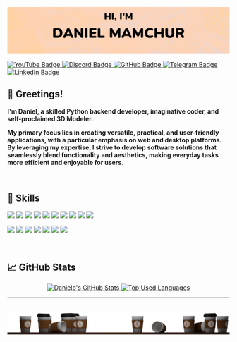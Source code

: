 [![Danielo's GitHub Banner](img/Logo.png)](https://github.com/DanieloM83)
<div align="left">
    <a href="#">
        <img src="https://img.shields.io/badge/-YouTube-ffd29f?style=flat&logo=YouTube&logoColor=white&labelColor=red" alt="YouTube Badge">
    </a>
        <a href="#">
        <img src="https://img.shields.io/badge/-Discord-ffd29f?style=flat&logo=Discord&logoColor=white&labelColor=red" alt="Discord Badge">
    </a>
    </a>
        <a href="https://github.com/DanieloM83">
        <img src="https://img.shields.io/badge/-GitHub-ffd29f?style=flat&logo=GitHub&logoColor=white&labelColor=red" alt="GitHub Badge">
    </a>
    <a href="#">
        <img src="https://img.shields.io/badge/-Telegram-ffd29f?style=flat&logo=Telegram&logoColor=white&labelColor=red" alt="Telegram Badge">
    </a>
        <a href="#">
        <img src="https://img.shields.io/badge/-LinkedIn-ffd29f?style=flat&logo=LinkedIn&logoColor=white&labelColor=red" alt="LinkedIn Badge">
    </a>
</div>

## 👋 Greetings!

**I'm Daniel, a skilled Python backend developer, imaginative coder, and self-proclaimed 3D Modeler.**

**My primary focus lies in creating versatile, practical, and user-friendly applications, with a particular emphasis on web and desktop platforms. By leveraging my expertise, I strive to develop software solutions that seamlessly blend functionality and aesthetics, making everyday tasks more efficient and enjoyable for users.**
<br>

<br>


## 💼 Skills

![](https://img.shields.io/badge/Code-Python-ffd29f?style=flat&logo=Python&logoColor=white&labelColor=red)
![](https://img.shields.io/badge/Code-FastAPI-ffd29f?style=flat&logo=FastAPI&logoColor=white&labelColor=red)
![](https://img.shields.io/badge/Code-PyQT6-ffd29f?style=flat&logo=QT&logoColor=white&labelColor=red)
![](https://img.shields.io/badge/DB-SQLalchemy-ffd29f?style=flat&logo=microsoftsqlserver&logoColor=white&labelColor=red)
![](https://img.shields.io/badge/DB-PostgreSQL-ffd29f?style=flat&logo=PostgreSQL&logoColor=white&labelColor=red)
![](https://img.shields.io/badge/DB-SQLite-ffd29f?style=flat&logo=SQLite&logoColor=white&labelColor=red)
![](https://img.shields.io/badge/Style-HTML-ffd29f?style=flat&logo=html5&logoColor=white&labelColor=red)
![](https://img.shields.io/badge/Style-CSS-ffd29f?style=flat&logo=css3&logoColor=white&labelColor=red)
![](https://img.shields.io/badge/Code-JavaScript-ffd29f?style=flat&logo=javascript&logoColor=white&labelColor=red)
![](https://img.shields.io/badge/Code-Three.js-ffd29f?style=flat&logo=three.js&logoColor=white&labelColor=red)


![](https://img.shields.io/badge/Art-Blender-ffd29f?style=flat&logo=Blender&logoColor=white&labelColor=red)
![](https://img.shields.io/badge/Art-Photoshop-ffd29f?style=flat&logo=adobephotoshop&logoColor=white&labelColor=red)
![](https://img.shields.io/badge/Art-Premiere%20Pro-ffd29f?style=flat&logo=adobepremierepro&logoColor=white&labelColor=red)
![](https://img.shields.io/badge/Testing-Postman-ffd29f?style=flat&logo=postman&logoColor=white&labelColor=red)
![](https://img.shields.io/badge/Testing-Jira-ffd29f?style=flat&logo=Jira&logoColor=white&labelColor=red)
![](https://img.shields.io/badge/VCS-Git-ffd29f?style=flat&logo=Git&logoColor=white&labelColor=red)
![](https://img.shields.io/badge/VCS-GitHub-ffd29f?style=flat&logo=GitHub&logoColor=white&labelColor=red)
<br>

<br>


## 📈 GitHub Stats

<div align="center">
    <a href="https://github.com/DanieloM83">
        <img align="top" src="https://github-readme-stats.vercel.app/api?username=danielom83&show_icons=true&line_height=27&count_private=true&title_color=d8644d&text_color=d8644d&icon_color=d8644d&bg_color=ffd29f" alt="Danielo's GitHub Stats" width=48%>
    </a>
    <a href="https://github.com/DanieloM83">
        <img align="top" src="https://github-readme-stats.vercel.app/api/top-langs/?username=danielom83&show_icons=true&title_color=d8644d&icon_color=f6c32c&text_color=d8644d&bg_color=ffd29f&count_private=true&layout=compact" alt="Top Used Languages" width=48%>
    </a>
</div>

---

<br>

<img src="img/Coffee.png">
